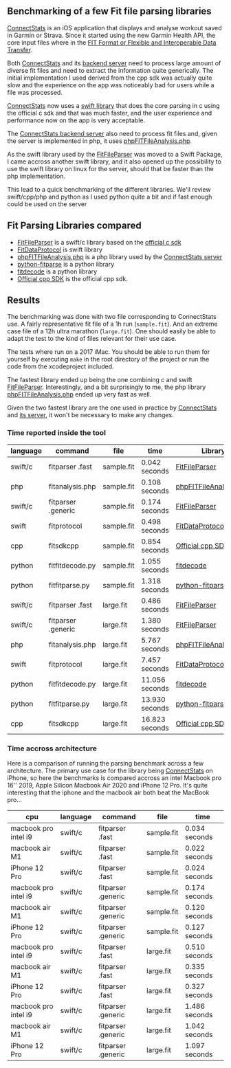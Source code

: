 ## Benchmarking of a few Fit file parsing libraries

[ConnectStats](https://github.com/roznet/connectstats) is an iOS application that displays and analyse workout saved in Garmin or Strava. Since it started using the new Garmin Health API, the core input files where in the [FIT Format or Flexible and Interoperable Data Transfer](https://developer.garmin.com/fit/overview/).

Both [ConnectStats](https://github.com/roznet/connectstats) and its [backend server](https://github.com/roznet/connectstats_server) need to process large amount of diverse fit files and need to extract the information quite generically. The initial implementation I used derived from the cpp sdk was actually quite slow and the experience on the app was noticeably bad for users while a file was processed.

[ConnectStats](https://github.com/roznet/connectstats) now uses a [swift library](https://github.com/roznet/FitFileParser) that does the core parsing in c using the official c sdk and that was much faster, and the user experience and performance now on the app is very acceptable.

The [ConnectStats backend server](https://github.com/roznet/connectstats_server) also need to process fit files and, given the server is implemented in php, it uses [phpFITFileAnalysis.php](https://github.com/adriangibbons/php-fit-file-analysis). 

As the swift library used by the [FitFileParser](https://github.com/roznet/FitFileParser) was moved to a Swift Package, I came accross another swift library, and it also opened up the possibility to use the swift library on linux for the server, should that be faster than the php implementation. 

This lead to a quick benchmarking of the different libraries. We'll review swift/cpp/php and python as I used python quite a bit and if fast enough could be used on the server

## Fit Parsing Libraries compared

- [FitFileParser](https://github.com/roznet/FitFileParser) is a swift/c library based on the [official c sdk](https://developer.garmin.com/fit/example-projects/c/)
- [FitDataProtocol](https://github.com/FitnessKit/FitDataProtocol) is swift library
- [phpFITFileAnalysis.php](https://github.com/adriangibbons/php-fit-file-analysis) is a php library used by the [ConnectStats server](https://github.com/roznet/connectstats_server)
- [python-fitparse](https://github.com/dtcooper/python-fitparse) is a python library
- [fitdecode](https://github.com/polyvertex/fitdecode) is a python library
- [Official cpp SDK](https://developer.garmin.com/fit/example-projects/cpp/) is the official cpp sdk.

## Results

The benchmarking was done with two file corresponding to ConnectStats use. A fairly representative fit file of a 1h run (`sample.fit`). And an extreme case file of a 12h ultra marathon (`large.fit`). One should easily be able to adapt the test to the kind of files relevant for their use case.

The tests where run on a 2017 iMac. You should be able to run them for yourself by executing `make` in the root directory of the project or run the code from the xcodeproject included.

The fastest library ended up being the one combining c and swift [FitFileParser](https://github.com/roznet/FitFileParser). 
Interestingly, and a bit surprisingly to me, the php library [phpFITFileAnalysis.php](https://github.com/adriangibbons/php-fit-file-analysis) ended up very fast as well. 

Given the two fastest library are the one used in practice by [ConnectStats](https://github.com/roznet/connectstats) and [its server](https://github.com/roznet/connectstats_server), it won't be necessary to make any changes.

### Time reported inside the tool

| language | command            | file       | time           | Library                                                                          |
|----------|--------------------|------------|----------------|----------------------------------------------------------------------------------|
| swift/c  | fitparser .fast    | sample.fit | 0.042 seconds  | [FitFileParser](https://github.com/roznet/FitFileParser)                         |
| php      | fitanalysis.php    | sample.fit | 0.108 seconds  | [phpFITFileAnalysis.php](https://github.com/adriangibbons/php-fit-file-analysis) |
| swift/c  | fitparser .generic | sample.fit | 0.174 seconds  | [FitFileParser](https://github.com/roznet/FitFileParser)                         |
| swift    | fitprotocol        | sample.fit | 0.498 seconds  | [FitDataProtocol](https://github.com/FitnessKit/FitDataProtocol)                 |
| cpp      | fitsdkcpp          | sample.fit | 0.854 seconds  | [Official cpp SDK](https://developer.garmin.com/fit/example-projects/cpp/)       |
| python   | fitfitdecode.py    | sample.fit | 1.055 seconds  | [fitdecode](https://github.com/polyvertex/fitdecode)                             |
| python   | fitfitparse.py     | sample.fit | 1.318 seconds  | [python-fitparse](https://github.com/dtcooper/python-fitparse)                   |
| swift/c  | fitparser .fast    | large.fit  | 0.486 seconds  | [FitFileParser](https://github.com/roznet/FitFileParser)                         |
| swift/c  | fitparser .generic | large.fit  | 1.380 seconds  | [FitFileParser](https://github.com/roznet/FitFileParser)                         |
| php      | fitanalysis.php    | large.fit  | 5.767 seconds  | [phpFITFileAnalysis.php](https://github.com/adriangibbons/php-fit-file-analysis) |
| swift    | fitprotocol        | large.fit  | 7.457 seconds  | [FitDataProtocol](https://github.com/FitnessKit/FitDataProtocol)                 |
| python   | fitfitdecode.py    | large.fit  | 11.056 seconds | [fitdecode](https://github.com/polyvertex/fitdecode)                             |
| python   | fitfitparse.py     | large.fit  | 13.930 seconds | [python-fitparse](https://github.com/dtcooper/python-fitparse)                   |
| cpp      | fitsdkcpp          | large.fit  | 16.823 seconds | [Official cpp SDK](https://developer.garmin.com/fit/example-projects/cpp/)       |

### Time accross architecture

Here is a comparison of running the parsing benchmark across a few architecture. The primary use case for the library being [ConnectStats](https://github.com/roznet/connectstats) on iPhone, so here the benchmarks is compared accross an intel Macbook pro 16'' 2019, Apple Silicon Macbook Air 2020 and iPhone 12 Pro. It's quite interesting that the iphone and the macbook air both beat the MacBook pro...

| cpu                  | language | command            | file       | time          |
|----------------------|----------|--------------------|------------|---------------|
| macbook pro intel i9 | swift/c  | fitparser .fast    | sample.fit | 0.034 seconds |
| macbook air M1       | swift/c  | fitparser .fast    | sample.fit | 0.022 seconds |
| iPhone 12 Pro        | swift/c  | fitparser .fast    | sample.fit | 0.024 seconds |
| macbook pro intel i9 | swift/c  | fitparser .generic | sample.fit | 0.174 seconds |
| macbook air M1       | swift/c  | fitparser .generic | sample.fit | 0.120 seconds |
| iPhone 12 Pro        | swift/c  | fitparser .generic | sample.fit | 0.127 seconds |
| macbook pro intel i9 | swift/c  | fitparser .fast    | large.fit  | 0.510 seconds |
| macbook air M1       | swift/c  | fitparser .fast    | large.fit  | 0.335 seconds |
| iPhone 12 Pro        | swift/c  | fitparser .fast    | large.fit  | 0.327 seconds |
| macbook pro intel i9 | swift/c  | fitparser .generic | large.fit  | 1.486 seconds |
| macbook air M1       | swift/c  | fitparser .generic | large.fit  | 1.042 seconds |
| iPhone 12 Pro        | swift/c  | fitparser .generic | large.fit  | 1.097 seconds |

